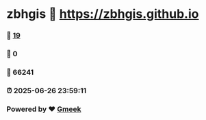 # zbhgis :link: https://zbhgis.github.io 
### :page_facing_up: [19](https://zbhgis.github.io/tag.html) 
### :speech_balloon: 0 
### :hibiscus: 66241 
### :alarm_clock: 2025-06-26 23:59:11 
### Powered by :heart: [Gmeek](https://github.com/Meekdai/Gmeek)
